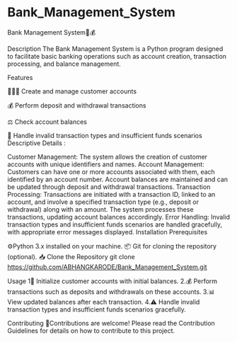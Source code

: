 # Bank_Management_System
Bank Management System🏦💰

Description The Bank Management System is a Python program designed to facilitate basic banking operations such as account creation, transaction processing, and balance management.

Features

🧑‍🤝‍🧑 Create and manage customer accounts

💰 Perform deposit and withdrawal transactions

⚖️ Check account balances

🚫 Handle invalid transaction types and insufficient funds scenarios Descriptive Details :

Customer Management: The system allows the creation of customer accounts with unique identifiers and names.
Account Management: Customers can have one or more accounts associated with them, each identified by an account number. Account balances are maintained and can be updated through deposit and withdrawal transactions.
Transaction Processing: Transactions are initiated with a transaction ID, linked to an account, and involve a specified transaction type (e.g., deposit or withdrawal) along with an amount. The system processes these transactions, updating account balances accordingly.
Error Handling: Invalid transaction types and insufficient funds scenarios are handled gracefully, with appropriate error messages displayed.
Installation Prerequisites

⚙️Python 3.x installed on your machine.
📦 Git for cloning the repository (optional).
📥 Clone the Repository git clone https://github.com/ABHANGKARODE/Bank_Management_System.git

Usage 1🚀 Initialize customer accounts with initial balances. 2.💰 Perform transactions such as deposits and withdrawals on these accounts. 3.📊 View updated balances after each transaction. 4.⚠️ Handle invalid transaction types and insufficient funds scenarios gracefully.

Contributing 🤝Contributions are welcome! Please read the Contribution Guidelines for details on how to contribute to this project.
